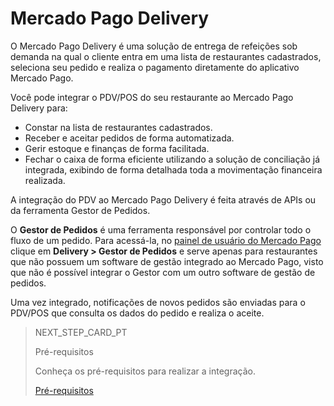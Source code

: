 # Mercado Pago Delivery

O Mercado Pago Delivery é uma solução de entrega de refeições sob demanda na qual o cliente entra em uma lista de restaurantes cadastrados, seleciona seu pedido e realiza o pagamento diretamente do aplicativo Mercado Pago.

Você pode integrar o PDV/POS do seu restaurante ao Mercado Pago Delivery para:

* Constar na lista de restaurantes cadastrados.
* Receber e aceitar pedidos de forma automatizada.
* Gerir estoque e finanças de forma facilitada.
* Fechar o caixa de forma eficiente utilizando a solução de conciliação já integrada, exibindo de forma detalhada toda a movimentação financeira realizada.

A integração do PDV ao Mercado Pago Delivery é feita através de APIs ou da ferramenta Gestor de Pedidos.

O **Gestor de Pedidos** é uma ferramenta responsável por controlar todo o fluxo de um pedido. Para acessá-la, no [painel de usuário do Mercado Pago](https://www.mercadopago[FAKER][URL][DOMAIN]/home) clique em **Delivery > Gestor de Pedidos** e serve apenas para restaurantes que não possuem um software de gestão integrado ao Mercado Pago, visto que não é possível integrar o Gestor com um outro software de gestão de pedidos.

Uma vez integrado, notificações de novos pedidos são enviadas para o PDV/POS que consulta os dados do pedido e realiza o aceite. 

> NEXT_STEP_CARD_PT
>
> Pré-requisitos
>
> Conheça os pré-requisitos para realizar a integração.
>
> [Pré-requisitos](https://www.mercadopago[FAKER][URL][DOMAIN]/developers/pt/guides/mp-delivery/previous-requirements)